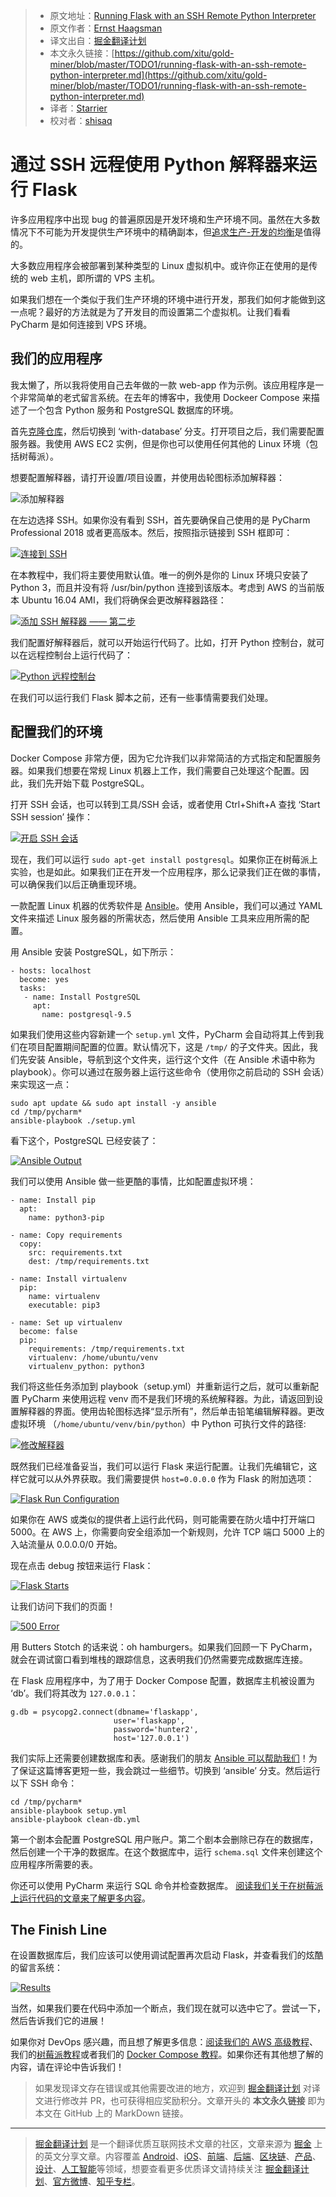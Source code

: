 > * 原文地址：[Running Flask with an SSH Remote Python Interpreter](https://blog.jetbrains.com/pycharm/2018/04/running-flask-with-an-ssh-remote-python-interpreter/)
> * 原文作者：[Ernst Haagsman](https://blog.jetbrains.com/pycharm/author/ernst-haagsmanjetbrains-com/)
> * 译文出自：[掘金翻译计划](https://github.com/xitu/gold-miner)
> * 本文永久链接：[https://github.com/xitu/gold-miner/blob/master/TODO1/running-flask-with-an-ssh-remote-python-interpreter.md](https://github.com/xitu/gold-miner/blob/master/TODO1/running-flask-with-an-ssh-remote-python-interpreter.md)
> * 译者：[Starrier](https://github.com/Starriers)
> * 校对者：[shisaq](https://github.com/shisaq)

# 通过 SSH 远程使用 Python 解释器来运行 Flask

许多应用程序中出现 bug 的普遍原因是开发环境和生产环境不同。虽然在大多数情况下不可能为开发提供生产环境中的精确副本，但[追求生产-开发的均衡](https://12factor.net/dev-prod-parity)是值得的。

大多数应用程序会被部署到某种类型的 Linux 虚拟机中。或许你正在使用的是传统的 web 主机，即所谓的 VPS 主机。

如果我们想在一个类似于我们生产环境的环境中进行开发，那我们如何才能做到这一点呢？最好的方法就是为了开发目的而设置第二个虚拟机。让我们看看 PyCharm 是如何连接到 VPS 环境。

## 我们的应用程序

我太懒了，所以我将使用自己去年做的一款 web-app 作为示例。该应用程序是一个非常简单的老式留言系统。在去年的博客中，我使用 Dockeer Compose 来描述了一个包含 Python 服务和 PostgreSQL 数据库的环境。

首先[克隆仓库](https://github.com/ErnstHaagsman/flask-compose/tree/with-database)，然后切换到 ‘with-database’ 分支。打开项目之后，我们需要配置服务器。我使用 AWS EC2 实例，但是你也可以使用任何其他的 Linux 环境（包括树莓派）。 

想要配置解释器，请打开设置/项目设置，并使用齿轮图标添加解释器：

![添加解释器](https://d3nmt5vlzunoa1.cloudfront.net/pycharm/files/2018/03/Add-Interpreter.png)

在左边选择 SSH。如果你没有看到 SSH，首先要确保自己使用的是 PyCharm Professional 2018 或者更高版本。然后，按照指示链接到 SSH 框即可：

[![连接到 SSH](https://d3nmt5vlzunoa1.cloudfront.net/pycharm/files/2018/03/RC-SSH.png)](https://d3nmt5vlzunoa1.cloudfront.net/pycharm/files/2018/03/RC-SSH.png)

在本教程中，我们将主要使用默认值。唯一的例外是你的 Linux 环境只安装了 Python 3，而且并没有将 /usr/bin/python 连接到该版本。考虑到 AWS 的当前版本 Ubuntu 16.04 AMI，我们将确保会更改解释器路径：

[![添加 SSH 解释器 —— 第二步](https://d3nmt5vlzunoa1.cloudfront.net/pycharm/files/2018/03/Add-SSH-interpreter-step-2.png)](https://d3nmt5vlzunoa1.cloudfront.net/pycharm/files/2018/03/Add-SSH-interpreter-step-2.png)

我们配置好解释器后，就可以开始运行代码了。比如，打开 Python 控制台，就可以在远程控制台上运行代码了：

[![Python 远程控制台](https://d3nmt5vlzunoa1.cloudfront.net/pycharm/files/2018/03/Remote-Python-Console.png)](https://d3nmt5vlzunoa1.cloudfront.net/pycharm/files/2018/03/Remote-Python-Console.png)

在我们可以运行我们 Flask 脚本之前，还有一些事情需要我们处理。

## 配置我们的环境

Docker Compose 非常方便，因为它允许我们以非常简洁的方式指定和配置服务器。如果我们想要在常规 Linux 机器上工作，我们需要自己处理这个配置。因此，我们先开始下载 PostgreSQL。

打开 SSH 会话，也可以转到工具/SSH 会话，或者使用 Ctrl+Shift+A 查找 ‘Start SSH session’ 操作：

[![开启 SSH 会话](https://d3nmt5vlzunoa1.cloudfront.net/pycharm/files/2018/03/Start-SSH-session.png)](https://d3nmt5vlzunoa1.cloudfront.net/pycharm/files/2018/03/Start-SSH-session.png)

现在，我们可以运行 `sudo apt-get install postgresql`。如果你正在树莓派上实验，也是如此。如果我们正在开发一个应用程序，那么记录我们正在做的事情，可以确保我们以后正确重现环境。 

一款配置 Linux 机器的优秀软件是 [Ansible](https://www.ansible.com/)。使用 Ansible，我们可以通过 YAML 文件来描述 Linux 服务器的所需状态，然后使用 Ansible 工具来应用所需的配置。

用 Ansible 安装 PostgreSQL，如下所示：

```
- hosts: localhost
  become: yes
  tasks:
   - name: Install PostgreSQL
     apt:
       name: postgresql-9.5
```

如果我们使用这些内容新建一个 `setup.yml` 文件，PyCharm 会自动将其上传到我们在项目配置期间配置的位置。默认情况下，这是 `/tmp/` 的子文件夹。因此，我们先安装 Ansible，导航到这个文件夹，运行这个文件（在 Ansible 术语中称为 playbook）。你可以通过在服务器上运行这些命令（使用你之前启动的 SSH 会话）来实现这一点：

```
sudo apt update && sudo apt install -y ansible
cd /tmp/pycharm*
ansible-playbook ./setup.yml
```

看下这个，PostgreSQL 已经安装了：

[![Ansible Output](https://d3nmt5vlzunoa1.cloudfront.net/pycharm/files/2018/03/Ansible-Output.png)](https://d3nmt5vlzunoa1.cloudfront.net/pycharm/files/2018/03/Ansible-Output.png)

我们可以使用 Ansible 做一些更酷的事情，比如配置虚拟环境：

```
- name: Install pip
  apt:
    name: python3-pip

- name: Copy requirements
  copy:
    src: requirements.txt
    dest: /tmp/requirements.txt

- name: Install virtualenv
  pip:
    name: virtualenv
    executable: pip3

- name: Set up virtualenv
  become: false
  pip:
    requirements: /tmp/requirements.txt
    virtualenv: /home/ubuntu/venv
    virtualenv_python: python3
```

我们将这些任务添加到 playbook（setup.yml）并重新运行之后，就可以重新配置 PyCharm 来使用远程 venv 而不是我们环境的系统解释器。为此，请返回到设置解释器的界面。使用齿轮图标选择“显示所有”，然后单击铅笔编辑解释器。更改虚拟环境 （`/home/ubuntu/venv/bin/python`）中 Python 可执行文件的路径:

[![修改解释器](https://d3nmt5vlzunoa1.cloudfront.net/pycharm/files/2018/03/Change-interpreter.png)](https://d3nmt5vlzunoa1.cloudfront.net/pycharm/files/2018/03/Change-interpreter.png)

既然我们已经准备妥当，我们可以运行 Flask 来运行配置。让我们先编辑它，这样它就可以从外界获取。我们需要提供 `host=0.0.0.0` 作为 Flask 的附加选项：

[![Flask Run Configuration](https://d3nmt5vlzunoa1.cloudfront.net/pycharm/files/2018/03/Flask-Run-Configuration.png)](https://d3nmt5vlzunoa1.cloudfront.net/pycharm/files/2018/03/Flask-Run-Configuration.png)

如果你在 AWS 或类似的提供者上运行此代码，则可能需要在防火墙中打开端口 5000。在 AWS 上，你需要向安全组添加一个新规则，允许 TCP 端口 5000 上的入站流量从 0.0.0.0/0 开始。

现在点击 debug 按钮来运行 Flask：

[![Flask Starts](https://d3nmt5vlzunoa1.cloudfront.net/pycharm/files/2018/03/Flask-Starts.png)](https://d3nmt5vlzunoa1.cloudfront.net/pycharm/files/2018/03/Flask-Starts.png)

让我们访问下我们的页面！

[![500 Error](https://d3nmt5vlzunoa1.cloudfront.net/pycharm/files/2018/03/500-Error.png)](https://d3nmt5vlzunoa1.cloudfront.net/pycharm/files/2018/03/500-Error.png)

用 Butters Stotch 的话来说：oh hamburgers。如果我们回顾一下 PyCharm，就会在调试窗口看到堆栈的跟踪信息，这表明我们仍然需要完成数据库连接。

在 Flask 应用程序中，为了用于 Docker Compose 配置，数据库主机被设置为 ‘db’。我们将其改为 `127.0.0.1`：

```
g.db = psycopg2.connect(dbname='flaskapp',
                       user='flaskapp',
                       password='hunter2',
                       host='127.0.0.1')
```

我们实际上还需要创建数据库和表。感谢我们的朋友 [Ansible 可以帮助我们](http://docs.ansible.com/ansible/latest/list_of_database_modules.html)！为了保证这篇博客更短一些，我会跳过一些细节。切换到 ‘ansible’ 分支。然后运行以下 SSH 命令：

```
cd /tmp/pycharm*
ansible-playbook setup.yml
ansible-playbook clean-db.yml
```

第一个剧本会配置 PostgreSQL 用户账户。第二个剧本会删除已存在的数据库，然后创建一个干净的数据库。在这个数据库中，运行 `schema.sql` 文件来创建这个应用程序所需要的表。

你还可以使用 PyCharm 来运行 SQL 命令并检查数据库。 [阅读我们关于在树莓派上运行代码的文章来了解更多内容](https://blog.jetbrains.com/pycharm/2017/07/raspberry-ping-1/)。

## The Finish Line

在设置数据库后，我们应该可以使用调试配置再次启动 Flask，并查看我们的炫酷的留言系统：

[![Results](https://d3nmt5vlzunoa1.cloudfront.net/pycharm/files/2018/03/Results.png)](https://d3nmt5vlzunoa1.cloudfront.net/pycharm/files/2018/03/Results.png)

当然，如果我们要在代码中添加一个断点，我们现在就可以选中它了。尝试一下，然后告诉我们它的进展！

如果你对 DevOps 感兴趣，而且想了解更多信息：[阅读我们的 AWS 高级教程](https://blog.jetbrains.com/pycharm/2017/12/developing-in-a-vm-with-vagrant-and-ansible/)、我们的[树莓派教程](https://blog.jetbrains.com/pycharm/2017/07/raspberry-ping-1/)或者我们的 [Docker Compose 教程](https://blog.jetbrains.com/pycharm/2017/08/using-docker-compose-on-windows-in-pycharm/)。如果你还有其他想了解的内容，请在评论中告诉我们！ 

> 如果发现译文存在错误或其他需要改进的地方，欢迎到 [掘金翻译计划](https://github.com/xitu/gold-miner) 对译文进行修改并 PR，也可获得相应奖励积分。文章开头的 **本文永久链接** 即为本文在 GitHub 上的 MarkDown 链接。


---

> [掘金翻译计划](https://github.com/xitu/gold-miner) 是一个翻译优质互联网技术文章的社区，文章来源为 [掘金](https://juejin.im) 上的英文分享文章。内容覆盖 [Android](https://github.com/xitu/gold-miner#android)、[iOS](https://github.com/xitu/gold-miner#ios)、[前端](https://github.com/xitu/gold-miner#前端)、[后端](https://github.com/xitu/gold-miner#后端)、[区块链](https://github.com/xitu/gold-miner#区块链)、[产品](https://github.com/xitu/gold-miner#产品)、[设计](https://github.com/xitu/gold-miner#设计)、[人工智能](https://github.com/xitu/gold-miner#人工智能)等领域，想要查看更多优质译文请持续关注 [掘金翻译计划](https://github.com/xitu/gold-miner)、[官方微博](http://weibo.com/juejinfanyi)、[知乎专栏](https://zhuanlan.zhihu.com/juejinfanyi)。
